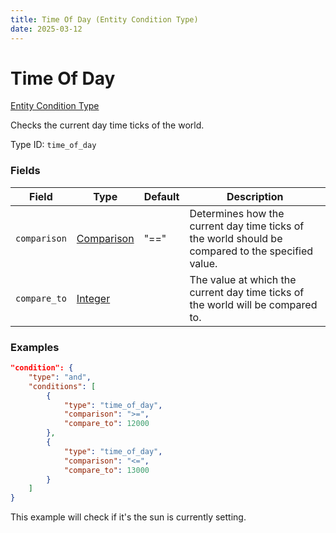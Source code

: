 ```yaml
---
title: Time Of Day (Entity Condition Type)
date: 2025-03-12
---
```


# Time Of Day

[Entity Condition Type](../entity_condition_types.md)

Checks the current day time ticks of the world.

Type ID: `time_of_day`


### Fields

| Field        | Type                                      | Default | Description                                                                                       |
| ------------ | ----------------------------------------- | ------- | ------------------------------------------------------------------------------------------------- |
| `comparison` | [Comparison](../data_types/comparison.md) | "=="    | Determines how the current day time ticks of the world should be compared to the specified value. |
| `compare_to` | [Integer](../data_types/integer.md)       |         | The value at which the current day time ticks of the world will be compared to.                   |


### Examples

```json
"condition": {
    "type": "and",
    "conditions": [
        {
            "type": "time_of_day",
            "comparison": ">=",
            "compare_to": 12000
        },
        {
            "type": "time_of_day",
            "comparison": "<=",
            "compare_to": 13000
        }
    ]
}
```

This example will check if it's the sun is currently setting.

